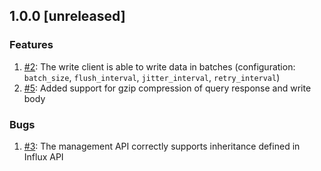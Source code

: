 ## 1.0.0 [unreleased]

### Features
1. [#2](https://github.com/bonitoo-io/influxdb-client-python/issues/2): The write client is able to write data in batches (configuration: `batch_size`, `flush_interval`, `jitter_interval`, `retry_interval`)
1. [#5](https://github.com/bonitoo-io/influxdb-client-python/issues/5): Added support for gzip compression of query response and write body 
 

### Bugs
1. [#3](https://github.com/bonitoo-io/influxdb-client-python/issues/3): The management API correctly supports inheritance defined in Influx API
